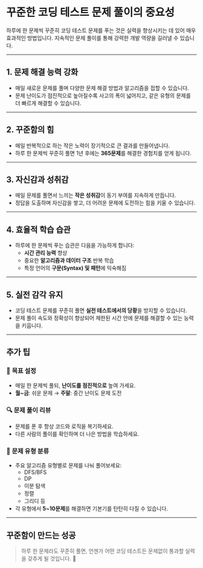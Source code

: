 # 꾸준한 코딩 테스트 문제 풀이의 중요성

하루에 한 문제씩 꾸준히 코딩 테스트 문제를 푸는 것은 실력을 향상시키는 데 있어 매우 효과적인 방법입니다. 지속적인 문제 풀이를 통해 강력한 개발 역량을 길러낼 수 있습니다.

---

## 1. 문제 해결 능력 강화
- 매일 새로운 문제를 풀며 다양한 문제 해결 방법과 알고리즘을 접할 수 있습니다.
- 문제 난이도가 점진적으로 높아질수록 사고의 폭이 넓어지고, 같은 유형의 문제를 더 빠르게 해결할 수 있습니다.

---

## 2. 꾸준함의 힘
- 매일 반복적으로 하는 작은 노력이 장기적으로 큰 결과를 만들어냅니다.
- 하루 한 문제씩 꾸준히 풀면 1년 후에는 **365문제**를 해결한 경험치를 얻게 됩니다.

---

## 3. 자신감과 성취감
- 매일 문제를 풀면서 느끼는 **작은 성취감**이 동기 부여를 지속하게 만듭니다.
- 정답을 도출하며 자신감을 쌓고, 더 어려운 문제에 도전하는 힘을 키울 수 있습니다.

---

## 4. 효율적 학습 습관
- 하루에 한 문제씩 푸는 습관은 다음을 가능하게 합니다:
  - **시간 관리 능력** 향상
  - 중요한 **알고리즘과 데이터 구조** 반복 학습
  - 특정 언어의 **구문(Syntax) 및 패턴**에 익숙해짐

---

## 5. 실전 감각 유지
- 코딩 테스트 문제를 꾸준히 풀면 **실전 테스트에서의 당황**을 방지할 수 있습니다.
- 문제 풀이 속도와 정확성이 향상되어 제한된 시간 안에 문제를 해결할 수 있는 능력을 키웁니다.

---

## 추가 팁

### 🎯 **목표 설정**
- 매일 한 문제씩 풀되, **난이도를 점진적으로** 높여 가세요.
- **월~금**: 쉬운 문제 → **주말**: 중간 난이도 문제 도전

### 🔍 **문제 풀이 리뷰**
- 문제를 푼 후 항상 코드와 로직을 복기하세요.
- 다른 사람의 풀이를 확인하며 더 나은 방법을 학습하세요.

### 📂 **문제 유형 분류**
- 주요 알고리즘 유형별로 문제를 나눠 풀어보세요:
  - DFS/BFS
  - DP
  - 이분 탐색
  - 정렬
  - 그리디 등
- 각 유형에서 **5~10문제**를 해결하면 기본기를 탄탄히 다질 수 있습니다.

---

## 꾸준함이 만드는 성공
> 하루 한 문제라도 꾸준히 풀면, 언젠가 어떤 코딩 테스트든 문제없이 통과할 실력을 갖추게 될 것입니다. 🚀
